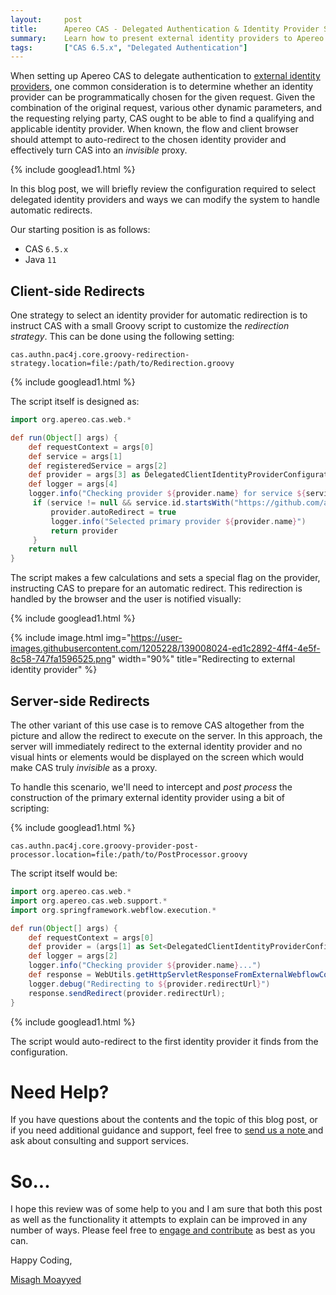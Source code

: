 ```yaml
---
layout:     post
title:      Apereo CAS - Delegated Authentication & Identity Provider Selection
summary:    Learn how to present external identity providers to Apereo CAS for delegated (proxy) authentication, and choose strategies that allow the system to programmatically designate an identity provider as primary and automatically redirect the user to it for authentication and access.
tags:       ["CAS 6.5.x", "Delegated Authentication"]
---
```


When setting up Apereo CAS to delegate authentication to [external identity providers][delegation], one common consideration is to determine whether an identity provider can be programmatically chosen for the given request. Given the combination of the original request, various other dynamic parameters, and the requesting relying party, CAS ought to be able to find a qualifying and applicable identity provider. When known, the flow and client browser should attempt to auto-redirect to the chosen identity provider and effectively turn CAS into an *invisible* proxy.

{% include googlead1.html  %}

In this blog post, we will briefly review the configuration required to select delegated identity providers and ways we can modify the system to handle automatic redirects.

Our starting position is as follows:

- CAS `6.5.x`
- Java `11`

## Client-side Redirects

One strategy to select an identity provider for automatic redirection is to instruct CAS with a small Groovy script to customize the *redirection strategy*. This can be done using the following setting:

```properties
cas.authn.pac4j.core.groovy-redirection-strategy.location=file:/path/to/Redirection.groovy
```    

{% include googlead1.html  %}

The script itself is designed as:

```groovy
import org.apereo.cas.web.*

def run(Object[] args) {
    def requestContext = args[0]
    def service = args[1]
    def registeredService = args[2]
    def provider = args[3] as DelegatedClientIdentityProviderConfiguration
    def logger = args[4]
    logger.info("Checking provider ${provider.name} for service ${service?.id}...")
     if (service != null && service.id.startsWith("https://github.com/apereo/cas")) {
         provider.autoRedirect = true
         logger.info("Selected primary provider ${provider.name}")
         return provider
     }
    return null
}
```

The script makes a few calculations and sets a special flag on the provider, instructing CAS to prepare for an automatic redirect. This redirection is handled by the browser and the user is notified visually:

{% include googlead1.html  %}

{% include image.html img="https://user-images.githubusercontent.com/1205228/139008024-ed1c2892-4ff4-4e5f-8c58-747fa1596525.png" 
width="90%" title="Redirecting to external identity provider" %}

## Server-side Redirects

The other variant of this use case is to remove CAS altogether from the picture and allow the redirect to execute on the server. In this approach, the server will immediately redirect to the external identity provider and no visual hints or elements would be displayed on the screen which would make CAS truly *invisible* as a proxy. 

To handle this scenario, we'll need to intercept and *post process* the construction of the primary external identity provider using a bit of scripting:

{% include googlead1.html  %}

```properties
cas.authn.pac4j.core.groovy-provider-post-processor.location=file:/path/to/PostProcessor.groovy
```

The script itself would be:

```groovy
import org.apereo.cas.web.*
import org.apereo.cas.web.support.*
import org.springframework.webflow.execution.*

def run(Object[] args) {
    def requestContext = args[0]
    def provider = (args[1] as Set<DelegatedClientIdentityProviderConfiguration>)[0]
    def logger = args[2]
    logger.info("Checking provider ${provider.name}...")
    def response = WebUtils.getHttpServletResponseFromExternalWebflowContext(requestContext)
    logger.debug("Redirecting to ${provider.redirectUrl}")
    response.sendRedirect(provider.redirectUrl);
}
```

{% include googlead1.html  %}

The script would auto-redirect to the first identity provider it finds from the configuration.

# Need Help?

If you have questions about the contents and the topic of this blog post, or if you need additional guidance and support, feel free to [send us a note ](/#contact-section-header) and ask about consulting and support services.

# So...

I hope this review was of some help to you and I am sure that both this post as well as the functionality it attempts to explain can be improved in any number of ways. Please feel free to [engage and contribute][contribguide] as best as you can.

Happy Coding,

[Misagh Moayyed](https://fawnoos.com)

[delegation]: https://apereo.github.io/cas/6.5.x/integration/Delegate-Authentication.html
[contribguide]: https://apereo.github.io/cas/developer/Contributor-Guidelines.html